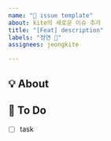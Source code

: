 ```yaml
---
name: "👻 issue template"
about: kite의 새로운 이슈 추가
title: "[Feat] description"
labels: "정연 👻"
assignees: jeongkite

---
```


## 💡 About
<!--무엇에 관한 이슈인지 소개해주세요.-->


## 📝 To Do
- [ ] task
